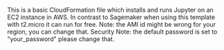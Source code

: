 This is a basic CloudFormation file which installs and runs Jupyter on an EC2 instance in AWS.
In contrast to Sagemaker when using this template with t2.micro it can run for free.
Note: the AMI id might be wrong for your region, you can change that.
Security Note: the default password is set to "your_password" please change that.
